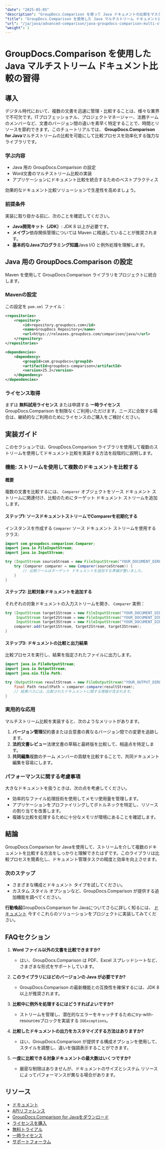 ```yaml
---
"date": "2025-05-05"
"description": "GroupDocs.Comparison を使って Java ドキュメントの比較をマスターしましょう。ストリームを使って複数のドキュメントを効率的に比較し、生産性を向上させる方法を学びます。"
"title": "GroupDocs.Comparison を使用した Java マルチストリーム ドキュメント比較の総合ガイド"
"url": "/ja/java/advanced-comparison/java-groupdocs-comparison-multi-stream-document-guide/"
"weight": 1
---
```


# GroupDocs.Comparison を使用した Java マルチストリーム ドキュメント比較の習得

## 導入

デジタル時代において、複数の文書を迅速に管理・比較することは、様々な業界で不可欠です。ITプロフェッショナル、プロジェクトマネージャー、法務チームのメンバーなど、文書のバージョン間の違いを素早く特定することで、時間とリソースを節約できます。このチュートリアルでは、 **GroupDocs.Comparison for Java**マルチストリームの比較を可能にして比較プロセスを効率化する強力なライブラリです。

### 学ぶ内容
- Java 用の GroupDocs.Comparison の設定
- Word文書のマルチストリーム比較の実装
- アプリケーションにドキュメント比較を統合するためのベストプラクティス

効果的なドキュメント比較ソリューションで生産性を高めましょう。

### 前提条件

実装に取り掛かる前に、次のことを確認してください。
- **Java開発キット（JDK）**: JDK 8 以上が必要です。
- **メイヴン**依存関係管理については Maven に精通していることが推奨されます。
- **基本的なJavaプログラミング知識**Java I/O と例外処理を理解します。

## Java 用の GroupDocs.Comparison の設定

Maven を使用して GroupDocs.Comparison ライブラリをプロジェクトに統合します。

### Mavenの設定
この設定を `pom.xml` ファイル：

```xml
<repositories>
    <repository>
        <id>repository.groupdocs.com</id>
        <name>GroupDocs Repository</name>
        <url>https://releases.groupdocs.com/comparison/java/</url>
    </repository>
</repositories>

<dependencies>
    <dependency>
        <groupId>com.groupdocs</groupId>
        <artifactId>groupdocs-comparison</artifactId>
        <version>25.2</version>
    </dependency>
</dependencies>
```

### ライセンス取得
まずは **無料試用ライセンス** または申請する **一時ライセンス** GroupDocs.Comparison を制限なくご利用いただけます。ニーズに合致する場合は、継続的なご利用のためにライセンスのご購入をご検討ください。

## 実装ガイド

このセクションでは、GroupDocs.Comparison ライブラリを使用して複数のストリームを使用してドキュメント比較を実装する方法を段階的に説明します。

### 機能: ストリームを使用して複数のドキュメントを比較する

#### 概要
複数の文書を比較するには、 `Comparer` オブジェクトをソース ドキュメント ストリームに関連付け、比較のためにターゲット ドキュメント ストリームを追加します。

#### ステップ1: ソースドキュメントストリームでComparerを初期化する
インスタンスを作成する `Comparer` ソース ドキュメント ストリームを使用するクラス:

```java
import com.groupdocs.comparison.Comparer;
import java.io.FileInputStream;
import java.io.InputStream;

try (InputStream sourceStream = new FileInputStream("YOUR_DOCUMENT_DIRECTORY/SOURCE_WORD")) {
    try (Comparer comparer = new Comparer(sourceStream)) {
        // 比較ツールはターゲット ドキュメントを追加する準備が整いました。
    }
}
```

#### ステップ2: 比較対象ドキュメントを追加する
それぞれの対象ドキュメントの入力ストリームを開き、 `Comparer` 実例：

```java
try (InputStream target1Stream = new FileInputStream("YOUR_DOCUMENT_DIRECTORY/TARGET1_WORD"),
     InputStream target2Stream = new FileInputStream("YOUR_DOCUMENT_DIRECTORY/TARGET2_WORD"),
     InputStream target3Stream = new FileInputStream("YOUR_DOCUMENT_DIRECTORY/TARGET3_WORD")) {
    comparer.add(target1Stream, target2Stream, target3Stream);
}
```

#### ステップ3: ドキュメントの比較と出力結果
比較プロセスを実行し、結果を指定されたファイルに出力します。

```java
import java.io.FileOutputStream;
import java.io.OutputStream;
import java.nio.file.Path;

try (OutputStream resultStream = new FileOutputStream("YOUR_OUTPUT_DIRECTORY/CompareMultipleDocumentsResult")) {
    final Path resultPath = comparer.compare(resultStream);
    // 結果パスには、比較されたドキュメントに関する情報が含まれます。
}
```

### 実用的な応用

マルチストリーム比較を実装すると、次のようなメリットがあります。
1. **バージョン管理**契約書または合意書の異なるバージョン間での変更を追跡します。
2. **法的文書レビュー**法律文書の草稿と最終版を比較して、相違点を特定します。
3. **共同編集**複数のチーム メンバーの貢献を比較することで、共同ドキュメント編集を容易にします。

### パフォーマンスに関する考慮事項
大きなドキュメントを扱うときは、次の点を考慮してください。
- 効率的なファイル処理技術を使用してメモリ使用量を管理します。
- アプリケーションをプロファイリングしてボトルネックを特定し、リソースの割り当てを改善します。
- 複雑な比較を処理するために十分なメモリが環境にあることを確認します。

## 結論

GroupDocs.Comparison for Javaを使用して、ストリームを介して複数のドキュメントを比較する方法をしっかりと理解できたはずです。このライブラリは比較プロセスを簡素化し、ドキュメント管理タスクの精度と効率を向上させます。

### 次のステップ
- さまざまな構成とドキュメント タイプを試してください。
- カスタム スタイル オプションなど、GroupDocs.Comparison が提供する追加機能を調べてください。

**行動喚起**GroupDocs.Comparison for Javaについてさらに詳しく知るには、 [ドキュメント](https://docs.groupdocs.com/comparison/java/) 今すぐこれらのソリューションをプロジェクトに実装してみてください。

## FAQセクション

1. **Word ファイル以外の文書を比較できますか?**
   - はい、GroupDocs.Comparison は PDF、Excel スプレッドシートなど、さまざまな形式をサポートしています。

2. **このライブラリにはどのバージョンの Java が必要ですか?**
   - GroupDocs.Comparison の最新機能との互換性を確保するには、JDK 8 以上が推奨されます。

3. **比較中に例外を処理するにはどうすればよいですか?**
   - ストリームを管理し、潜在的なエラーをキャッチするためにtry-with-resourcesブロックを実装する `IOExceptions`。

4. **比較したドキュメントの出力をカスタマイズする方法はありますか?**
   - はい、GroupDocs.Comparison が提供する構成オプションを使用して、スタイルを調整し、違いを強調表示することができます。

5. **一度に比較できる対象ドキュメントの最大数はいくつですか?**
   - 厳密な制限はありませんが、ドキュメントのサイズとシステム リソースによってパフォーマンスが異なる場合があります。

## リソース
- [ドキュメント](https://docs.groupdocs.com/comparison/java/)
- [APIリファレンス](https://reference.groupdocs.com/comparison/java/)
- [GroupDocs.Comparison for Javaをダウンロード](https://releases.groupdocs.com/comparison/java/)
- [ライセンスを購入](https://purchase.groupdocs.com/buy)
- [無料トライアル](https://releases.groupdocs.com/comparison/java/)
- [一時ライセンス](https://purchase.groupdocs.com/temporary-license/)
- [サポートフォーラム](https://forum.groupdocs.com/c/comparison)